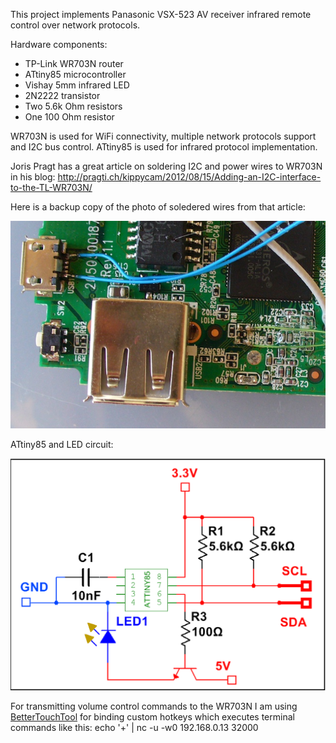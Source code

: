 This project implements Panasonic VSX-523 AV receiver infrared remote control over network protocols.

Hardware components:
- TP-Link WR703N router
- ATtiny85 microcontroller
- Vishay 5mm infrared LED
- 2N2222 transistor
- Two 5.6k Ohm resistors
- One 100 Ohm resistor

WR703N is used for WiFi connectivity, multiple network protocols support and I2C bus control.
ATtiny85 is used for infrared protocol implementation.

Joris Pragt has a great article on soldering I2C and power wires to WR703N in his blog:
http://pragti.ch/kippycam/2012/08/15/Adding-an-I2C-interface-to-the-TL-WR703N/

Here is a backup copy of the photo of soledered wires from that article:

![Solered wires](https://raw.githubusercontent.com/A2K/wr703n-attiny85-infrared/master/diagrams/WR703N_wiring.png)

ATtiny85 and LED circuit:

![LED wiring](https://raw.githubusercontent.com/A2K/wr703n-attiny85-infrared/master/diagrams/LED_wiring.png)

For transmitting volume control commands to the WR703N I am using [BetterTouchTool](http://www.boastr.net/) for binding custom hotkeys which executes terminal commands like this:
    echo '+' | nc -u -w0 192.168.0.13 32000

